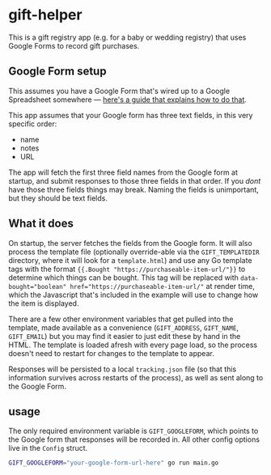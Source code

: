 # gift-helper

This is a gift registry app (e.g. for a baby or wedding registry) that uses Google Forms to record gift purchases.

## Google Form setup

This assumes you have a Google Form that's wired up to a Google Spreadsheet somewhere — [here's a guide that explains how to do that](https://support.google.com/docs/answer/2917686?hl=en).

This app assumes that your Google form has three text fields, in this very specific order:

- name
- notes
- URL

The app will fetch the first three field names from the Google form at startup, and submit responses to those three fields in that order. If you _dont_ have those three fields things may break. Naming the fields is unimportant, but they should be text fields.

## What it does

On startup, the server fetches the fields from the Google form. It will also process the template file (optionally override-able via the `GIFT_TEMPLATEDIR` directory, where it will look for a `template.html`) and use any Go template tags with the format `{{.Bought "https://purchaseable-item-url/"}}` to determine which things can be bought. This tag will be replaced with `data-bought="boolean" href="https://purchaseable-item-url/"` at render time, which the Javascript that's included in the example will use to change how the item is displayed.

There are a few other environment variables that get pulled into the template, made available as a convenience (`GIFT_ADDRESS`, `GIFT_NAME`, `GIFT_EMAIL`) but you may find it easier to just edit these by hand in the HTML. The template is loaded afresh with every page load, so the process doesn't need to restart for changes to the template to appear.

Responses will be persisted to a local `tracking.json` file (so that this information survives across restarts of the process), as well as sent along to the Google Form.

## usage

The only required environment variable is `GIFT_GOOGLEFORM`, which points to the Google form that responses will be recorded in. All other config options live in the `Config` struct.

```bash
GIFT_GOOGLEFORM="your-google-form-url-here" go run main.go
```
